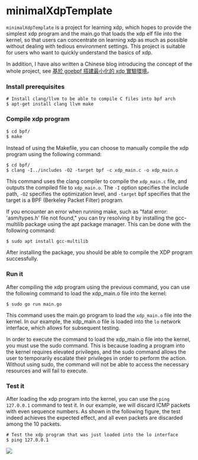 # minimalXdpTemplate

`minimalXdpTemplate` is a project for learning xdp, which hopes to provide the simplest xdp program and the main.go that loads the xdp elf file into the kernel, so that users can concentrate on learning xdp as much as possible without dealing with tedious environment settings. This project is suitable for users who want to quickly understand the basics of xdp.


In addition, I have also written a Chinese blog introducing the concept of the whole project, see [基於 goebpf 搭建最小化的 xdp 實驗環境](https://davidleitw.github.io/posts/xdp_example_01/)。

### Install prerequisites

```
# Install clang/llvm to be able to compile C files into bpf arch
$ apt-get install clang llvm make
```

### Compile xdp program

```bash
$ cd bpf/
$ make
```

Instead of using the Makefile, you can choose to manually compile the xdp program using the following command:

```
$ cd bpf/
$ clang -I../includes -O2 -target bpf -c xdp_main.c -o xdp_main.o
```

This command uses the clang compiler to compile the `xdp_main.c` file, and outputs the compiled file to `xdp_main.o`. The `-I` option specifies the include path, `-O2` specifies the optimization level, and `-target` bpf specifies that the target is a BPF (Berkeley Packet Filter) program.

If you encounter an error when running make, such as "fatal error: 'asm/types.h' file not found," you can try resolving it by installing the gcc-multilib package using the apt package manager. This can be done with the following command:

```
$ sudo apt install gcc-multilib
```

After installing the package, you should be able to compile the XDP program successfully.

### Run it

After compiling the xdp program using the previous command, you can use the following command to load the xdp_main.o file into the kernel:

```
$ sudo go run main.go
```

This command uses the main.go program to load the `xdp_main.o` file into the kernel. In our example, the xdp_main.o file is loaded into the `lo` network interface, which allows for subsequent testing.

In order to execute the command to load the xdp_main.o file into the kernel, you must use the sudo command. This is because loading a program into the kernel requires elevated privileges, and the sudo command allows the user to temporarily escalate their privileges in order to perform the action. Without using sudo, the command will not be able to access the necessary resources and will fail to execute.

### Test it

After loading the xdp program into the kernel, you can use the `ping 127.0.0.1` command to test it. In our example, we will discard ICMP packets with even sequence numbers. As shown in the following figure, the test indeed achieves the expected effect, and all even packets are discarded among the 10 packets.

```
# Test the xdp program that was just loaded into the lo interface
$ ping 127.0.0.1
```

![](https://i.imgur.com/Up4bJRc.png)

